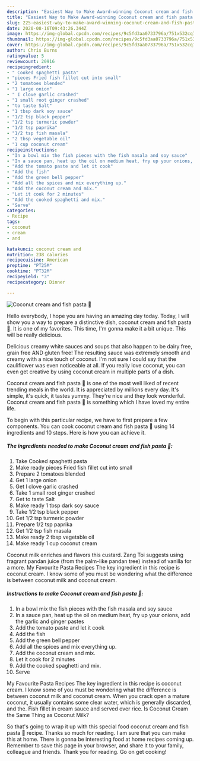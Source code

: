 ```yaml
---
description: "Easiest Way to Make Award-winning Coconut cream and fish pasta 🍝"
title: "Easiest Way to Make Award-winning Coconut cream and fish pasta 🍝"
slug: 225-easiest-way-to-make-award-winning-coconut-cream-and-fish-pasta
date: 2020-08-16T09:43:26.344Z
image: https://img-global.cpcdn.com/recipes/9c5fd3aa0733796a/751x532cq70/coconut-cream-and-fish-pasta-🍝-recipe-main-photo.jpg
thumbnail: https://img-global.cpcdn.com/recipes/9c5fd3aa0733796a/751x532cq70/coconut-cream-and-fish-pasta-🍝-recipe-main-photo.jpg
cover: https://img-global.cpcdn.com/recipes/9c5fd3aa0733796a/751x532cq70/coconut-cream-and-fish-pasta-🍝-recipe-main-photo.jpg
author: Chris Burns
ratingvalue: 5
reviewcount: 20916
recipeingredient:
- " Cooked spaghetti pasta"
- "pieces Fried fish fillet cut into small"
- "2 tomatoes blended"
- "1 large onion"
- " I clove garlic crashed"
- "1 small root ginger crashed"
- "to taste Salt"
- "1 tbsp dark soy sauce"
- "1/2 tsp black pepper"
- "1/2 tsp turmeric powder"
- "1/2 tsp paprika"
- "1/2 tsp fish masala"
- "2 tbsp vegetable oil"
- "1 cup coconut cream"
recipeinstructions:
- "In a bowl mix the fish pieces with the fish masala and soy sauce"
- "In a sauce pan, heat up the oil on medium heat, fry up your onions, add the garlic and ginger pastes"
- "Add the tomato paste and let it cook"
- "Add the fish"
- "Add the green bell pepper"
- "Add all the spices and mix everything up."
- "Add the coconut cream and mix."
- "Let it cook for 2 minutes"
- "Add the cooked spaghetti and mix."
- "Serve"
categories:
- Recipe
tags:
- coconut
- cream
- and

katakunci: coconut cream and 
nutrition: 238 calories
recipecuisine: American
preptime: "PT25M"
cooktime: "PT32M"
recipeyield: "3"
recipecategory: Dinner

---
```



![Coconut cream and fish pasta 🍝](https://img-global.cpcdn.com/recipes/9c5fd3aa0733796a/751x532cq70/coconut-cream-and-fish-pasta-🍝-recipe-main-photo.jpg)

Hello everybody, I hope you are having an amazing day today. Today, I will show you a way to prepare a distinctive dish, coconut cream and fish pasta 🍝. It is one of my favorites. This time, I'm gonna make it a bit unique. This will be really delicious.

Delicious creamy white sauces and soups that also happen to be dairy free, grain free AND gluten free! The resulting sauce was extremely smooth and creamy with a nice touch of coconut. I&#39;m not sure I could say that the cauliflower was even noticeable at all. If you really love coconut, you can even get creative by using coconut cream in multiple parts of a dish.

Coconut cream and fish pasta 🍝 is one of the most well liked of recent trending meals in the world. It is appreciated by millions every day. It's simple, it's quick, it tastes yummy. They're nice and they look wonderful. Coconut cream and fish pasta 🍝 is something which I have loved my entire life.


To begin with this particular recipe, we have to first prepare a few components. You can cook coconut cream and fish pasta 🍝 using 14 ingredients and 10 steps. Here is how you can achieve it.

<!--inarticleads1-->

##### The ingredients needed to make Coconut cream and fish pasta 🍝:

1. Take  Cooked spaghetti pasta
1. Make ready pieces Fried fish fillet cut into small
1. Prepare 2 tomatoes blended
1. Get 1 large onion
1. Get  I clove garlic crashed
1. Take 1 small root ginger crashed
1. Get to taste Salt
1. Make ready 1 tbsp dark soy sauce
1. Take 1/2 tsp black pepper
1. Get 1/2 tsp turmeric powder
1. Prepare 1/2 tsp paprika
1. Get 1/2 tsp fish masala
1. Make ready 2 tbsp vegetable oil
1. Make ready 1 cup coconut cream


Coconut milk enriches and flavors this custard. Zang Toi suggests using fragrant pandan juice (from the palm-like pandan tree) instead of vanilla for a more. My Favourite Pasta Recipes The key ingredient in this recipe is coconut cream. I know some of you must be wondering what the difference is between coconut milk and coconut cream. 

<!--inarticleads2-->

##### Instructions to make Coconut cream and fish pasta 🍝:

1. In a bowl mix the fish pieces with the fish masala and soy sauce
1. In a sauce pan, heat up the oil on medium heat, fry up your onions, add the garlic and ginger pastes
1. Add the tomato paste and let it cook
1. Add the fish
1. Add the green bell pepper
1. Add all the spices and mix everything up.
1. Add the coconut cream and mix.
1. Let it cook for 2 minutes
1. Add the cooked spaghetti and mix.
1. Serve


My Favourite Pasta Recipes The key ingredient in this recipe is coconut cream. I know some of you must be wondering what the difference is between coconut milk and coconut cream. When you crack open a mature coconut, it usually contains some clear water, which is generally discarded, and the. Fish fillet in cream sauce and served over rice. Is Coconut Cream the Same Thing as Coconut Milk? 

So that's going to wrap it up with this special food coconut cream and fish pasta 🍝 recipe. Thanks so much for reading. I am sure that you can make this at home. There is gonna be interesting food at home recipes coming up. Remember to save this page in your browser, and share it to your family, colleague and friends. Thank you for reading. Go on get cooking!
